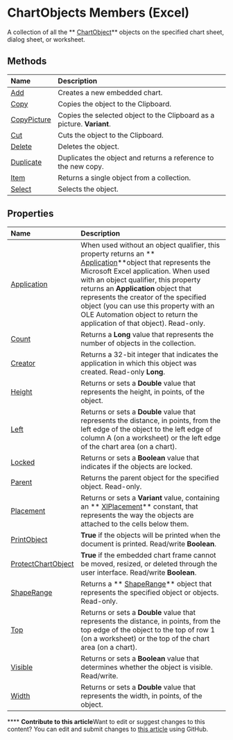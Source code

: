 
# ChartObjects Members (Excel)
A collection of all the  ** [ChartObject](b546e6f2-7ac6-2dea-eba2-f98f68f3df65.md)** objects on the specified chart sheet, dialog sheet, or worksheet.

## Methods



|**Name**|**Description**|
|:-----|:-----|
| [Add](46f28b34-83a5-b3d9-c19b-a1dc8e05dff7.md)|Creates a new embedded chart.|
| [Copy](66e30b0c-a304-00fa-e573-e975c530c46c.md)|Copies the object to the Clipboard.|
| [CopyPicture](df79e18c-624b-424d-cd3e-d9432ed87aac.md)|Copies the selected object to the Clipboard as a picture.  **Variant**.|
| [Cut](842104f6-4317-8cac-5dd2-2ce2b1071052.md)|Cuts the object to the Clipboard.|
| [Delete](a39fca6c-1b6a-5693-b554-37788ec193c7.md)|Deletes the object.|
| [Duplicate](085e07e1-7b08-befb-1351-b9de3df26ddc.md)|Duplicates the object and returns a reference to the new copy.|
| [Item](0dbc6680-73ee-73a8-c3d8-f05faf6dd596.md)|Returns a single object from a collection.|
| [Select](ef89d037-34d4-3c17-edb7-352b52e5ae4b.md)|Selects the object.|

## Properties



|**Name**|**Description**|
|:-----|:-----|
| [Application](2ff0a431-a796-e1c6-d15d-7e70aba1e426.md)|When used without an object qualifier, this property returns an  ** [Application](19b73597-5cf9-4f56-8227-b5211f657f6f.md)**object that represents the Microsoft Excel application. When used with an object qualifier, this property returns an  **Application** object that represents the creator of the specified object (you can use this property with an OLE Automation object to return the application of that object). Read-only.|
| [Count](28d3d9fd-cf58-8b95-3f14-c336bcee1bb5.md)|Returns a  **Long** value that represents the number of objects in the collection.|
| [Creator](8cfd1fc7-b6a8-5d1a-9dc8-58ca5521d3a8.md)|Returns a 32-bit integer that indicates the application in which this object was created. Read-only  **Long**.|
| [Height](a0801e22-cd20-9750-a69a-121be0fd9749.md)|Returns or sets a  **Double** value that represents the height, in points, of the object.|
| [Left](9d9b8505-3d6b-f37f-b35c-0a092721fe7a.md)|Returns or sets a  **Double** value that represents the distance, in points, from the left edge of the object to the left edge of column A (on a worksheet) or the left edge of the chart area (on a chart).|
| [Locked](6d9fc386-3dcc-c52f-d590-2749dac2378f.md)|Returns or sets a  **Boolean** value that indicates if the objects are locked.|
| [Parent](4c5453db-8e90-1ae0-2fb2-990c1d336f20.md)|Returns the parent object for the specified object. Read-only.|
| [Placement](954e98e5-8b88-6918-3cbd-f8e982c0a47e.md)|Returns or sets a  **Variant** value, containing an ** [XlPlacement](ad52cbf4-3d51-d9fe-5e31-be181f7775d3.md)** constant, that represents the way the objects are attached to the cells below them.|
| [PrintObject](310a4571-e5e4-14c8-56a0-6d70a59f4588.md)| **True** if the objects will be printed when the document is printed. Read/write **Boolean**.|
| [ProtectChartObject](e0685fbd-84a5-36c4-a5ab-06127937f2c8.md)| **True** if the embedded chart frame cannot be moved, resized, or deleted through the user interface. Read/write **Boolean**.|
| [ShapeRange](4813fce5-ad3f-861c-d6dc-63fb617ed4da.md)|Returns a  ** [ShapeRange](e1b8229c-73a0-4a77-5e00-4bcec9032260.md)** object that represents the specified object or objects. Read-only.|
| [Top](260fb609-ca58-61f8-44a9-d3183d7937f1.md)|Returns or sets a  **Double** value that represents the distance, in points, from the top edge of the object to the top of row 1 (on a worksheet) or the top of the chart area (on a chart).|
| [Visible](c7e1fad7-1ed3-d76b-f637-2dfda5fe9b53.md)|Returns or sets a  **Boolean** value that determines whether the object is visible. Read/write.|
| [Width](835cb1e6-937c-de90-af37-309b9bebb070.md)|Returns or sets a  **Double** value that represents the width, in points, of the object.|

****   **Contribute to this article**Want to edit or suggest changes to this content? You can edit and submit changes to  [this article](https://github.com/jhershey00/VBA_Excel_Test/OpenXMLCon/articles/9b6cdfd7-0926-fff0-ecc1-ce1cef00ebee.md) using GitHub.

